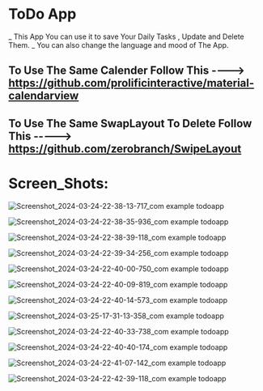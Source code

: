 # ToDo App
_ This App You can use it to save Your Daily Tasks , Update and Delete Them.
_ You can also change the language and mood of The App.

## To Use The Same Calender Follow This ----> https://github.com/prolificinteractive/material-calendarview
## To Use The Same SwapLayout To Delete Follow This -----> https://github.com/zerobranch/SwipeLayout


# Screen_Shots:
![Screenshot_2024-03-24-22-38-13-717_com example todoapp](https://github.com/HendSayed25/ToDo_App/assets/125665213/8cd3e251-bc9b-4bbe-a5f3-ef5a657eb379)

![Screenshot_2024-03-24-22-38-35-936_com example todoapp](https://github.com/HendSayed25/ToDo_App/assets/125665213/8c2130cc-cc04-496b-965c-bc6be3b052be)

![Screenshot_2024-03-24-22-38-39-118_com example todoapp](https://github.com/HendSayed25/ToDo_App/assets/125665213/0e12fb8b-0169-497f-9b8d-5bf7d04271a3)

![Screenshot_2024-03-24-22-39-34-256_com example todoapp](https://github.com/HendSayed25/ToDo_App/assets/125665213/b0bf0aac-91bd-4d65-b8a5-884ca11511ef)

![Screenshot_2024-03-24-22-40-00-750_com example todoapp](https://github.com/HendSayed25/ToDo_App/assets/125665213/97bc321a-198b-4181-b6c3-5f161c75beed)

![Screenshot_2024-03-24-22-40-09-819_com example todoapp](https://github.com/HendSayed25/ToDo_App/assets/125665213/be5de15f-c4aa-4c55-a4f4-8cab1987606a)

![Screenshot_2024-03-24-22-40-14-573_com example todoapp](https://github.com/HendSayed25/ToDo_App/assets/125665213/301a088b-4f87-49c1-8ab6-cef26a141b74)

![Screenshot_2024-03-25-17-31-13-358_com example todoapp](https://github.com/HendSayed25/ToDo_App/assets/125665213/e75bdca6-2bec-45a2-91c5-00de7bd62234)

![Screenshot_2024-03-24-22-40-33-738_com example todoapp](https://github.com/HendSayed25/ToDo_App/assets/125665213/92af49b3-389e-4bf4-9b1d-ef50f2cc639d)

![Screenshot_2024-03-24-22-40-40-174_com example todoapp](https://github.com/HendSayed25/ToDo_App/assets/125665213/272ddcea-a495-4ba4-906f-bcf12e128a69)

![Screenshot_2024-03-24-22-41-07-142_com example todoapp](https://github.com/HendSayed25/ToDo_App/assets/125665213/a50fed9c-78dd-4bc2-abb1-cb336cdc9cbd)

![Screenshot_2024-03-24-22-42-39-118_com example todoapp](https://github.com/HendSayed25/ToDo_App/assets/125665213/686f6ca7-d546-4247-8854-e462d1bd5d83)


